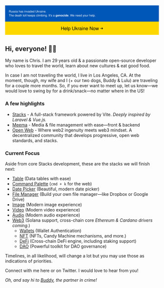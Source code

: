 [![SWUbanner](https://raw.githubusercontent.com/vshymanskyy/StandWithUkraine/main/banner2-direct.svg)](https://github.com/vshymanskyy/StandWithUkraine/blob/main/docs/README.md)

## Hi, everyone! 👋🏼

My name is Chris. I am 29 years old & a passionate open-source developer who loves to travel the world, learn about new cultures & eat good food.

In case I am not traveling the world, I live in Los Angeles, CA. At the moment, though, my wife and I (+ our two dogs, Buddy & Lulu) are traveling for a couple more months. So, if you ever want to meet up, let us know—we would love to swing by for a drink/snack—no matter where in the US!

### A few highlights

- [Stacks](https://github.com/stacksjs/stacks) - A full-stack framework powered by Vite. _Deeply inspired by Laravel & Vue.js._
- [Meema](https://github.com/meemalabs) - Media & file management with ease—front & backend
- [Open Web](https://github.com/ow3org) - Where web2 ingenuity meets web3 mindset. A decentralized community that develops progressive, open web standards, and stacks.

### Current Focus

Aside from core Stacks development, these are the stacks we will finish next:

- [Table](https://github.com/stacksjs/table) (Data tables with ease)
- [Command Palette](https://github.com/stacksjs/command-palette) (`cmd + k` for the web)
- [Date Picker](https://github.com/stacksjs/date-picker) (Beautiful, modern date picker)
- [File Manager](https://github.com/stacksjs/file-manager) (Build your own file manager—like Dropbox or Google Drive)
- [Image](https://github.com/stacksjs/image) (Modern image experience)
- [Video](https://github.com/stacksjs/video) (Modern video experience)
- [Audio](https://github.com/stacksjs/audio) (Modern audio experience)
- [Web3](https://github.com/stacksjs/web3) (Solana support, cross-chain core _Ethereum & Cardano drivers coming._)
  - [Wallets](https://github.com/stacksjs/wallets) (Wallet Authentication)
  - [NFT](https://github.com/stacksjs/nft) (NFTs, Candy Machine mechanisms, and more.)
  - [DeFi](https://github.com/stacksjs/defi) (Cross-chain DeFi engine, including staking support)
  - [DAO](https://github.com/stacksjs/dao) (Powerful toolkit for DAO governance)

Timelines, in all likelihood, will change a lot but you may use those as indications of priorities.

Connect with me here or on Twitter. I would love to hear from you!

_Oh, and say hi to [Buddy](https://www.instagram.com/somebuddyspecial/), the partner in crime!_
